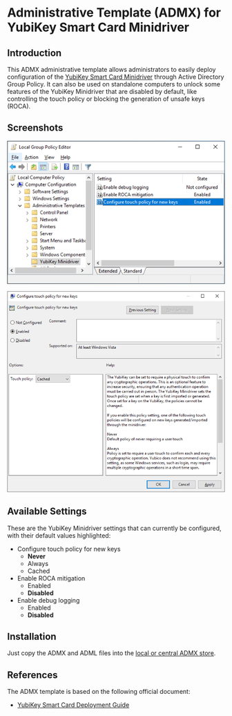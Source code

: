 # Administrative Template (ADMX) for YubiKey Smart Card Minidriver

## Introduction

This ADMX administrative template allows administrators to easily deploy configuration of the [YubiKey Smart Card Minidriver](https://www.yubico.com/products/services-software/download/smart-card-drivers-tools/) through Active Directory Group Policy. It can also be used on standalone computers to unlock some features of the YubiKey Minidriver that are disabled by default, like controlling the touch policy or blocking the generation of unsafe keys (ROCA).

## Screenshots
![Group Policy Editor Screenshot 1](Screenshots/screenshot1.png)

![Group Policy Editor Screenshot 2](Screenshots/screenshot2.png)

## Available Settings

These are the YubiKey Minidriver settings that can currently be configured, with their default values highlighted:

* Configure touch policy for new keys
  - **Never**
  - Always
  - Cached
* Enable ROCA mitigation
  - Enabled
  - **Disabled**
* Enable debug logging
  - Enabled
  - **Disabled**


## Installation

Just copy the ADMX and ADML files into the [local or central ADMX store](https://msdn.microsoft.com/en-us/library/bb530196.aspx#manageadmxfiles_topic2).

## References

The ADMX template is based on the following official document:
- [YubiKey Smart Card Deployment Guide](https://support.yubico.com/support/solutions/articles/15000006456-yubikey-smart-card-deployment-guide)
